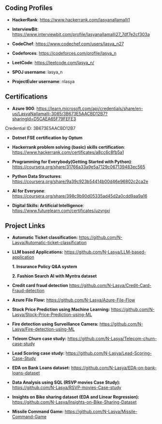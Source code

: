 Coding Profiles
---------------

* **HackerRank**: https://www.hackerrank.com/lasyanallamalli1

* **InterviewBit**: https://www.interviewbit.com/profile/lasyanallamalli27_7df7e2cf303a

* **CodeChef**: https://www.codechef.com/users/lasya_n27

* **Codeforces**: https://codeforces.com/profile/lasya_n

* **LeetCode**: https://leetcode.com/lasya_n/

* **SPOJ username**: lasya_n

* **ProjectEuler username**: nlasya




Certifications
--------------

* **Azure 900**: https://learn.microsoft.com/api/credentials/share/en-us/LasyaNallamalli-3085/3B673E5AACBD12B7?sharingId=D5CAEA65F79FEFE3

Credential ID: 3B673E5AACBD12B7

* **Dotnet FSE certification by Optum**

* **Hackerrank problem solving (basic) skills certification**: https://www.hackerrank.com/certificates/a8cc6c8fb5a1

* **Programming for Everybody(Getting Started with Python)**: https://coursera.org/share/31766a33a9e5a7129c067139483ec565

* **Python Data Structures**: https://coursera.org/share/9a39c923b54414b00d46e96802c2ca2e

* **AI for Everyone**: https://coursera.org/share/398c9b90d05335ad45d2a0cdd9aa9a16

* **Digital Skills: Artificial Intelligence**: https://www.futurelearn.com/certificates/uzvrgxi




Project Links
-----------------

* **Automatic Ticket classification:**   https://github.com/N-Lasya/Automatic-ticket-classification
  
* **LLM based Applications:** https://github.com/N-Lasya/LLM-based-application

   **1. Insurance Policy Q&A system**
  
   **2. Fashion Search AI with Myntra dataset**
  
* **Credit card fraud detection** https://github.com/N-Lasya/Credit-Card-Fraud-detection
  
* **Azure File Flow:** https://github.com/N-Lasya/Azure-File-Flow

* **Stock Price Prediction using Machine Learning:** https://github.com/N-Lasya/Stock-Price-Prediction-using-ML   

* **Fire detection using Surveillance Camera:** https://github.com/N-Lasya/Fire-detection-using-ML

* **Teleom Churn case study:** https://github.com/N-Lasya/Telecom-churn-case-study

* **Lead Scoring case study:** https://github.com/N-Lasya/Lead-Scoring-Case-Study

* **EDA on Bank Loans dataset:** https://github.com/N-Lasya/EDA-on-bank-loans-dataset

* **Data Analysis using SQL (RSVP movies Case Study):** https://github.com/N-Lasya/RSVP-movies-Case-study

* **Insights on Bike sharing dataset (EDA and Linear Regression):** https://github.com/N-Lasya/Insights-on-Bike-Sharing-Dataset

* **Missile Command Game:** https://github.com/N-Lasya/Missile-Command-Game
